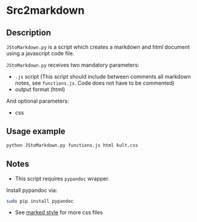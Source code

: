 # Src2markdown

## Description

`JStoMarkdown.py` is a script which creates a markdown and html document using a javascript code file.

`JStoMarkdown.py` receives two mandatory parameters:

- `.js` script (This script should include between comments all markdown notes, see `functions.js`. Code does not have to be commented)
- output format (html)

And optional parameters:

- css


## Usage example

```bash
python JStoMarkdown.py functions.js html kult.css 
```

## Notes

- This script requires `pypandoc` wrapper.

Install pypandoc via:

```bash
sudo pip install pypandoc
```
- See [marked style](http://markedstyle.com/) for more css files


